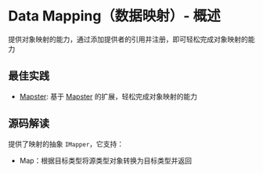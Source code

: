 # Data Mapping（数据映射）- 概述

提供对象映射的能力，通过添加提供者的引用并注册，即可轻松完成对象映射的能力

## 最佳实践

* [Mapster](/framework/building-blocks/data-mapping/mapster): 基于 [Mapster](https://github.com/MapsterMapper/Mapster) 的扩展，轻松完成对象映射的能力

## 源码解读

提供了映射的抽象 `IMapper`，它支持：

* Map：根据目标类型将源类型对象转换为目标类型并返回
